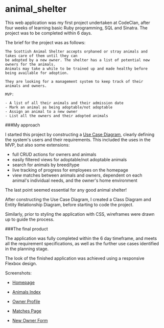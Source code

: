# animal_shelter

This web application was my first project undertaken at CodeClan, after four weeks of learning basic Ruby programming, SQL and Sinatra. The project was to be completed within 6 days.

The brief for the project was as follows:
```
The Scottish Animal Shelter accepts orphaned or stray animals and takes care of them until they can 
be adopted by a new owner. The shelter has a list of potential new owners for the animals. 
Animals may take a while to be trained up and made healthy before being available for adoption.

They are looking for a management system to keep track of their animals and owners.

MVP:

- A list of all their animals and their admission date
- Mark an animal as being adoptable/not adoptable
- Assign an animal to a new owner
- List all the owners and their adopted animals
```

###My approach

I started this project by constructing a [Use Case Diagram](documentation/animal_shelter_use_case.jpg), clearly defining the system's users and their requirements. This included the uses in the MVP, but also some extensions:
- full CRUD actions for owners and animals
- easily filtered views for adoptable/not adoptable animals
- search for animals by breed/type
- live tracking of progress for employees on the homepage
- view matches between animals and owners, dependent on each animal's individual needs, and the owner's home environment



The last point seemed essential for any good animal shelter!

After constructing the Use Case Diagram, I created a Class Diagram and Entity Relationship Diagram, before starting to code the project.

Similarly, prior to styling the application with CSS, wireframes were drawn up to guide the process.

###The final product

The application was fully completed within the 6 day timeframe, and meets all the requirement specifications, as well as the further use cases identified in the planning stage.

The look of the finished application was achieved using a responsive Flexbox design.

Screenshots:

- [Homepage](documentation/home_page.png)

- [Animals Index](documentation/animals_index.png)

- [Owner Profile](documentation/owner_profile.png)

- [Matches Page](documentation/matches_page.png)

- [New Owner Form](documentation/add_new_owner_form.png)


